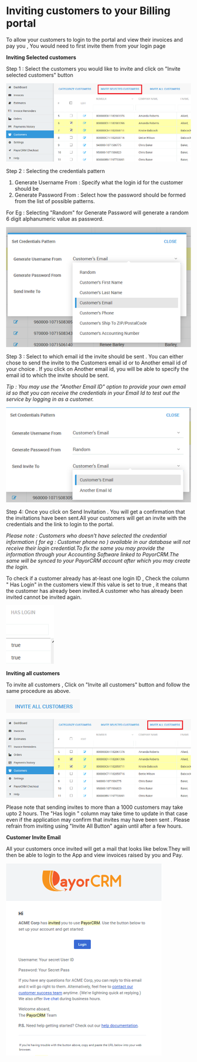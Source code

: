 # Inviting customers to your Billing portal

To allow your customers to login to the portal and view their invoices and pay you , You would need to first invite them from your login page

**Inviting Selected customers**

Step 1 : Select the customers you would like to invite and click on "Invite selected customers" button

![](.gitbook/assets/image%20%2810%29.png)

Step 2 : Selecting the credentials pattern

1. Generate Username From : Specify what the login id for the customer should be 
2. Generate Password From : Select how the password should be formed from the list of possible patterns.

For Eg : Selecting "Random" for Generate Password will generate a random 6 digit alphanumeric value as password. 

![](.gitbook/assets/image%20%289%29.png)



Step 3 : Select to which email id the invite should be sent . You can either chose to send the invite to the Customers email id  or to Another email id of your choice . If you click on Another email id, you will be able to specify the email id to which the invite should be sent.

_Tip : You may use the "Another Email ID" option to provide your own email id so that you can receive the credentials in your Email Id to test out the service by logging in as a customer._

![](.gitbook/assets/image%20%283%29.png)

Step 4: Once you click on Send Invitation . You will get a confirmation that the invitations have been sent.All your customers will get an invite with the credentials and the link to login to the portal.

_Please note : Customers who doesn't have selected the credential information \( for eg : Customer phone no \) available in our database will not receive their login credential.To fix the same you may provide the information through your Accounting Software linked to PayorCRM.The same will be synced to your PayorCRM account after which you may create the login._



To check if a customer already has at-least one login ID , Check the column " Has Login" in the customers view.If this value is set to true , it means that the customer has already been invited.A customer who has already been invited cannot be invited again.

![](.gitbook/assets/image%20%2811%29.png)


**Inviting all customers**

To invite all customers , Click on "Invite all customers" button and follow the same procedure as above. 



![Click on this button to invite all customers](.gitbook/assets/image%20%2812%29.png)

![](.gitbook/assets/image%20%281%29.png)

Please note that sending invites to more than a 1000 customers may take upto 2 hours. The "Has login " column may take time to update in that case even if the application may confirm that invites may have been sent . Please refrain from inviting using "Invite All Button" again until after a few hours.

**Customer Invite Email**

All your customers once invited will get a mail that looks like below.They will then be able to login to the App and view invoices raised by you and Pay.

![](.gitbook/assets/image%20%286%29.png)

